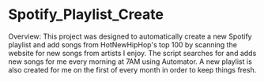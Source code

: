 # Spotify_Playlist_Create
Overview: This project was designed to automatically create a new Spotify playlist and add songs from HotNewHipHop's top 100 by scanning the 
website for new songs from artists I enjoy.  The script searches for and adds new songs for me every morning at 7AM using Automator.  A new 
playlist is also created for me on the first of every month in order to keep things fresh.

